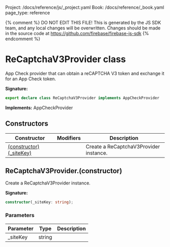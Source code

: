 Project: /docs/reference/js/_project.yaml
Book: /docs/reference/_book.yaml
page_type: reference

{% comment %}
DO NOT EDIT THIS FILE!
This is generated by the JS SDK team, and any local changes will be
overwritten. Changes should be made in the source code at
https://github.com/firebase/firebase-js-sdk
{% endcomment %}

# ReCaptchaV3Provider class
App Check provider that can obtain a reCAPTCHA V3 token and exchange it for an App Check token.

<b>Signature:</b>

```typescript
export declare class ReCaptchaV3Provider implements AppCheckProvider 
```
<b>Implements:</b> AppCheckProvider

## Constructors

|  Constructor | Modifiers | Description |
|  --- | --- | --- |
|  [(constructor)(\_siteKey)](./app-check.recaptchav3provider.md#recaptchav3providerconstructor) |  | Create a ReCaptchaV3Provider instance. |

## ReCaptchaV3Provider.(constructor)

Create a ReCaptchaV3Provider instance.

<b>Signature:</b>

```typescript
constructor(_siteKey: string);
```

### Parameters

|  Parameter | Type | Description |
|  --- | --- | --- |
|  \_siteKey | string |  |

